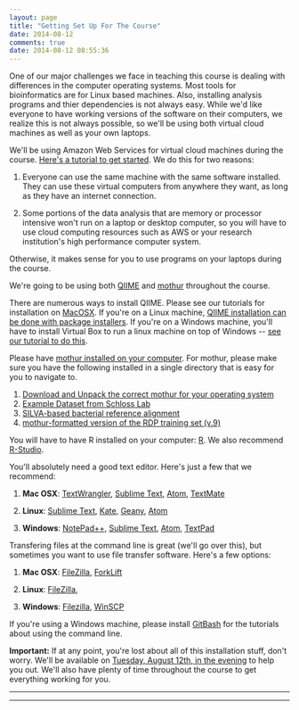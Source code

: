 ```yaml
---
layout: page
title: "Getting Set Up For The Course"
date: 2014-08-12
comments: true
date: 2014-08-12 08:55:36
---
```


One of our major challenges we face in teaching this course is dealing with differences in the computer operating systems.  Most tools for bioinformatics are for Linux based machines.  Also, installing analysis programs and thier dependencies is not always easy.  While we'd like everyone to have working versions of the software on their computers, we realize this is not always possible, so we'll be using both virtual cloud machines as well as your own laptops.  

We'll be using Amazon Web Services for virtual cloud machines during the course.  [Here's a tutorial to get started](https://edamame-course.github.io/docs/intro_to_ec2_instance.html).  We do this for two reasons:

  1. Everyone can use the same machine with the same software installed.  They can use these virtual computers from anywhere they want, as long as they have an internet connection.

  2. Some portions of the data analysis that are memory or processor intensive won't run on a laptop or desktop computer, so you will have to use cloud computing resources such as AWS or your research institution's high performance computer system.


Otherwise, it makes sense for you to use programs on your laptops during the course.


We're going to be using both [QIIME](http://qiime.org/) and [mothur](http://www.mothur.org/) throughout the course.


There are numerous ways to install QIIME.  Please see our tutorials for installation on [MacOSX](https://edamame-course.github.io/docs/extra/macqiime_installation.html).  If you're on a Linux machine, [QIIME installation can be done with package installers](https://github.com/qiime/qiime-deploy).  If you're on a Windows machine, you'll have to install Virtual Box to run a linux machine on top of Windows -- [see our tutorial to do this](https://edamame-course.github.io/docs/QIIME_VB_for_Windows.html).


Please have [mothur installed on your computer](http://www.mothur.org/wiki/Installation). For mothur, please make sure you have the following installed in a single directory that is easy for you to navigate to.
1. [Download and Unpack the correct mothur for your operating system](http://www.mothur.org/wiki/Download_mothur)
2. [Example Dataset from Schloss Lab](http://www.mothur.org/w/images/d/d6/MiSeqSOPData.zip)
3. [SILVA-based bacterial reference alignment](http://www.mothur.org/w/images/9/98/Silva.bacteria.zip)
4. [mothur-formatted version of the RDP training set (v.9)](http://www.mothur.org/w/images/5/59/Trainset9_032012.pds.zip)


You will have to have R installed on your computer: [R](http://www.r-project.org/).  We also recommend [R-Studio](http://www.rstudio.com/).


You'll absolutely need a good text editor.  Here's just a few that we recommend:

1. **Mac OSX**: [TextWrangler](http://www.barebones.com/products/textwrangler/), [Sublime Text](http://www.sublimetext.com/), [Atom](https://atom.io/), [TextMate](http://macromates.com/)

2. **Linux**: [Sublime Text](http://www.sublimetext.com/), [Kate](http://kate-editor.org/), [Geany](http://www.geany.org/), [Atom](https://atom.io/)

3. **Windows**: [NotePad++](http://notepad-plus-plus.org/), [Sublime Text](http://www.sublimetext.com/), [Atom](https://atom.io/), [TextPad](https://www.textpad.com/)


Transfering files at the command line is great (we'll go over this), but sometimes you want to use file transfer software.  Here's a few options:

1. **Mac OSX**: [FileZilla](https://filezilla-project.org/), [ForkLift](http://www.binarynights.com/forklift/)

2. **Linux**: [FileZilla](https://filezilla-project.org/),

3. **Windows**: [Filezilla](https://filezilla-project.org/), [WinSCP](http://winscp.net/download/winscp554setup.exe)


If you're using a Windows machine, please install [GitBash](http://git-scm.com/downloads) for the tutorials about using the command line.


**Important:** If at any point, you're lost about all of this installation stuff, don't worry.  We'll be available on [Tuesday, August 12th, in the evening](https://edamame-course.github.io/website/schedule.html) to help you out.  We'll also have plenty of time throughout the course to get everything working for you.


----------------------------------------------------
----------------------------------------------------
